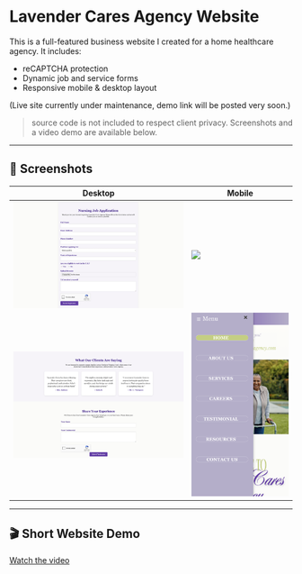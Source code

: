 # Lavender Cares Agency Website

This is a full-featured business website I created for a home healthcare agency. It includes:

- reCAPTCHA protection
- Dynamic job and service forms
- Responsive mobile & desktop layout

(Live site currently under maintenance, demo link will be posted very soon.)

> source code is not included to respect client privacy. Screenshots and a video demo are available below.

---

## 📸 Screenshots

| Desktop | Mobile |
|--------|--------|
| ![](screenshots/careers-page-screenshot.png) | ![](screenshots/homepage-screenshot-mobile.PNG) |
| ![](screenshots/testimonial-page-screenshot.png) | ![](screenshots/menu-bar-screenshot-mobile.PNG) |

---

## 🎬 Short Website Demo
[Watch the video](Website-Demo.mov)

